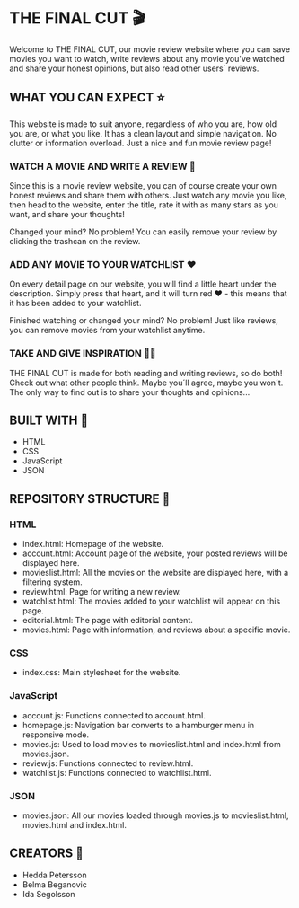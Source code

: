# THE FINAL CUT 🎬

Welcome to THE FINAL CUT, our movie review website where you can save movies you want to watch, write reviews about any movie you've watched and share your honest opinions, but also read other users´ reviews.

## WHAT YOU CAN EXPECT ⭐️

This website is made to suit anyone, regardless of who you are, how old you are, or what you like. It has a clean layout and simple navigation. No clutter or information overload. Just a nice and fun movie review page!

### WATCH A MOVIE AND WRITE A REVIEW 👀

Since this is a movie review website, you can of course create your own honest reviews and share them with others. Just watch any movie you like, then head to the website, enter the title, rate it with as many stars as you want, and share your thoughts!

Changed your mind?
No problem!
You can easily remove your review by clicking the trashcan on the review.

### ADD ANY MOVIE TO YOUR WATCHLIST ❤️

On every detail page on our website, you will find a little heart under the description. Simply press that heart, and it will turn red ❤️ - this means that it has been added to your watchlist.

Finished watching or changed your mind? No problem! Just like reviews, you can remove movies from your watchlist anytime.

### TAKE AND GIVE INSPIRATION 🤝🏽

THE FINAL CUT is made for both reading and writing reviews, so do both! Check out what other people think. Maybe you´ll agree, maybe you won´t. The only way to find out is to share your thoughts and opinions...

## BUILT WITH 🧱

- HTML
- CSS
- JavaScript
- JSON

## REPOSITORY STRUCTURE 🦿

### HTML

- index.html:
  Homepage of the website.
- account.html:
  Account page of the website, your posted reviews will be displayed here.
- movieslist.html:
  All the movies on the website are displayed here, with a filtering system.
- review.html:
  Page for writing a new review.
- watchlist.html:
  The movies added to your watchlist will appear on this page.
- editorial.html:
  The page with editorial content.
- movies.html:
  Page with information, and reviews about a specific movie.

### CSS

- index.css:
Main stylesheet for the website.

### JavaScript

- account.js:
  Functions connected to account.html.
- homepage.js:
  Navigation bar converts to a hamburger menu in responsive mode.
- movies.js:
  Used to load movies to movieslist.html and index.html from movies.json.
- review.js:
  Functions connected to review.html.
- watchlist.js:
  Functions connected to watchlist.html.

### JSON

- movies.json:
  All our movies loaded through movies.js to movieslist.html, movies.html and index.html.

## CREATORS 🧠

- Hedda Petersson
- Belma Beganovic
- Ida Segolsson
